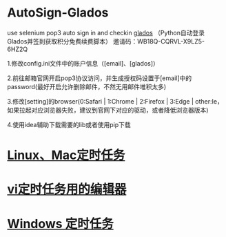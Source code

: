 # AutoSign-Glados
use selenium pop3 auto sign in and checkin [glados](https://glados.space) （Python自动登录Glados并签到获取积分免费续费脚本）
邀请码：WB18Q-CQRVL-X9LZ5-6HZ2Q

1.修改config.ini文件中的账户信息（[email]、[glados]）  

2.前往邮箱官网开启pop3协议访问，并生成授权码设置于[email]中的password(最好开启允许删除邮件，不然无用邮件堆积太多)  

3.修改[setting]的browser(0:Safari | 1:Chrome | 2:Firefox | 3:Edge | other:Ie，如果拉起对应浏览器失败，建议到官网下对应的驱动，或者降低浏览器版本) 

4.使用idea辅助下载需要的lib或者使用pip下载

# [Linux、Mac定时任务](https://www.runoob.com/linux/linux-comm-crontab.html)
# [vi定时任务用的编辑器](https://www.runoob.com/linux/linux-vim.html)
# [Windows 定时任务](https://blog.csdn.net/u012849872/article/details/82719372)
